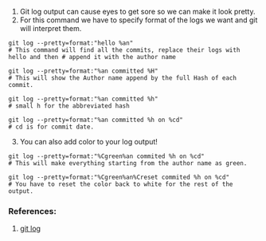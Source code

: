 1. Git log output can cause eyes to get sore so we can make it look pretty.
2. For this command we have to specify format of the logs we want and git will interpret them.
``` shell
git log --pretty=format:"hello %an"
# This command will find all the commits, replace their logs with hello and then # append it with the author name

git log --pretty=format:"%an committed %H"
# This will show the Author name append by the full Hash of each commit.

git log --pretty=format:"%an committed %h"
# small h for the abbreviated hash

git log --pretty=format:"%an committed %h on %cd"
# cd is for commit date.
```
3. You can also add color to your log output!
``` shell
git log --pretty=format:"%Cgreen%an commited %h on %cd"
# This will make everything starting from the author name as green.

git log --pretty=format:"%Cgreen%an%Creset commited %h on %cd"
# You have to reset the color back to white for the rest of the output.
```

### References:
1. [git log](https://git-scm.com/docs/git-log)